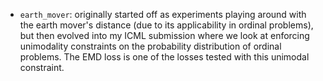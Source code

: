 * `earth_mover`: originally started off as experiments playing around with the earth mover's distance
(due to its applicability in ordinal problems), but then evolved into my ICML submission where we look
at enforcing unimodality constraints on the probability distribution of ordinal problems. The EMD loss
is one of the losses tested with this unimodal constraint.
